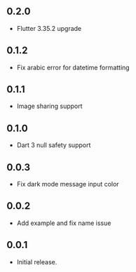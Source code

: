 ## 0.2.0

- Flutter 3.35.2 upgrade

## 0.1.2

- Fix arabic error for datetime formatting

## 0.1.1

- Image sharing support

## 0.1.0

- Dart 3 null safety support

## 0.0.3

- Fix dark mode message input color

## 0.0.2

- Add example and fix name issue

## 0.0.1

- Initial release.
